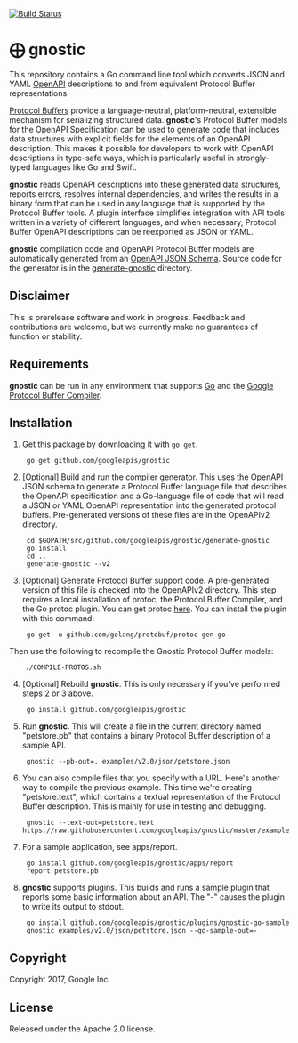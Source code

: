 [![Build Status](https://travis-ci.org/googleapis/gnostic.svg?branch=master)](https://travis-ci.org/googleapis/gnostic)

# ⨁ gnostic

This repository contains a Go command line tool which converts
JSON and YAML [OpenAPI](https://github.com/OAI/OpenAPI-Specification)
descriptions to and from equivalent Protocol Buffer representations.

[Protocol Buffers](https://developers.google.com/protocol-buffers/)
provide a language-neutral, platform-neutral, extensible mechanism
for serializing structured data.
**gnostic**'s Protocol Buffer models for the OpenAPI Specification
can be used to generate code that includes data structures with 
explicit fields for the elements of an OpenAPI description.
This makes it possible for developers to work with OpenAPI
descriptions in type-safe ways, which is particularly useful
in strongly-typed languages like Go and Swift.

**gnostic** reads OpenAPI descriptions into
these generated data structures, reports errors,
resolves internal dependencies, and writes the results
in a binary form that can be used in any language that is
supported by the Protocol Buffer tools.
A plugin interface simplifies integration with API
tools written in a variety of different languages,
and when necessary, Protocol Buffer OpenAPI descriptions
can be reexported as JSON or YAML.

**gnostic** compilation code and OpenAPI Protocol Buffer
models are automatically generated from an
[OpenAPI JSON Schema](https://github.com/OAI/OpenAPI-Specification/blob/master/schemas/v2.0/schema.json).
Source code for the generator is in the [generate-gnostic](generate-gnostic) directory.

## Disclaimer

This is prerelease software and work in progress. Feedback and
contributions are welcome, but we currently make no guarantees of
function or stability.

## Requirements

**gnostic** can be run in any environment that supports [Go](http://golang.org)
and the [Google Protocol Buffer Compiler](https://github.com/google/protobuf).

## Installation

1. Get this package by downloading it with `go get`.

        go get github.com/googleapis/gnostic
  
2. [Optional] Build and run the compiler generator. 
This uses the OpenAPI JSON schema to generate a Protocol Buffer language file 
that describes the OpenAPI specification and a Go-language file of code that 
will read a JSON or YAML OpenAPI representation into the generated protocol 
buffers. Pre-generated versions of these files are in the OpenAPIv2 directory.

        cd $GOPATH/src/github.com/googleapis/gnostic/generate-gnostic
        go install
        cd ..
        generate-gnostic --v2

3. [Optional] Generate Protocol Buffer support code. 
A pre-generated version of this file is checked into the OpenAPIv2 directory.
This step requires a local installation of protoc, the Protocol Buffer Compiler,
and the Go protoc plugin.
You can get protoc [here](https://github.com/google/protobuf).
You can install the plugin with this command:

        go get -u github.com/golang/protobuf/protoc-gen-go

Then use the following to recompile the Gnostic Protocol Buffer models:

        ./COMPILE-PROTOS.sh

4. [Optional] Rebuild **gnostic**. This is only necessary if you've performed steps
2 or 3 above.

        go install github.com/googleapis/gnostic

5. Run **gnostic**. This will create a file in the current directory named "petstore.pb" that contains a binary
Protocol Buffer description of a sample API.

        gnostic --pb-out=. examples/v2.0/json/petstore.json

6. You can also compile files that you specify with a URL. Here's another way to compile the previous 
example. This time we're creating "petstore.text", which contains a textual representation of the
Protocol Buffer description. This is mainly for use in testing and debugging.

        gnostic --text-out=petstore.text https://raw.githubusercontent.com/googleapis/gnostic/master/examples/petstore.json

7. For a sample application, see apps/report.

        go install github.com/googleapis/gnostic/apps/report
        report petstore.pb

8. **gnostic** supports plugins. This builds and runs a sample plugin
that reports some basic information about an API. The "-" causes the plugin to 
write its output to stdout.

        go install github.com/googleapis/gnostic/plugins/gnostic-go-sample
        gnostic examples/v2.0/json/petstore.json --go-sample-out=-

## Copyright

Copyright 2017, Google Inc.

## License

Released under the Apache 2.0 license.
